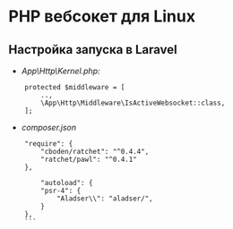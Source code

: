 #  PHP вебсокет для Linux

## Настройка запуска в Laravel

+ *App\Http\Kernel.php:*

``` 
    protected $middleware = [
        ..,
        \App\Http\Middleware\IsActiveWebsocket::class,
    ];
```
+ *composer.json*

```
    "require": {
        "cboden/ratchet": "^0.4.4",
        "ratchet/pawl": "^0.4.1"
    },

        "autoload": {
        "psr-4": {
            "Aladser\\": "aladser/",
        }
    },
    ```
